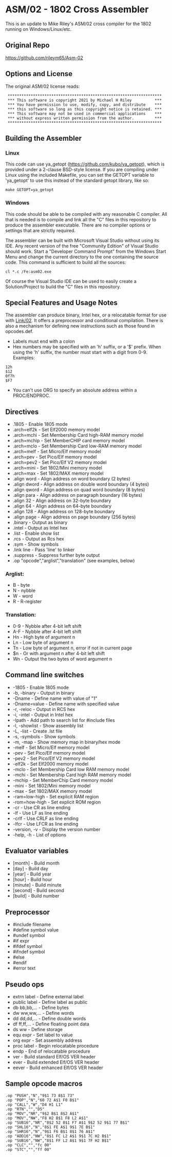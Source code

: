 
# ASM/02 - 1802 Cross Assembler

This is an update to Mike Riley's ASM/02 cross compiler for the 1802 running on Windows/Linux/etc.

## Original Repo
https://github.com/rileym65/Asm-02

## Options and License

The original ASM/02 license reads:
```
 *******************************************************************
 *** This software is copyright 2021 by Michael H Riley          ***
 *** You have permission to use, modify, copy, and distribute    ***
 *** this software so long as this copyright notice is retained. ***
 *** This software may not be used in commercial applications    ***
 *** without express written permission from the author.         ***
 *******************************************************************
```

## Building the Assembler

### Linux

This code can use ya_getopt (https://github.com/kubo/ya_getopt), which is provided under a 2-clause BSD-style license.
If you are compiling under Linux using the included Makefile, you can set the GETOPT variable to 'ya_getopt' to use this instead of the standard getopt library, like so:

```shell
make GETOPT=ya_getopt
```

### Windows

This code should be able to be compiled with any reasonable C compiler.
All that is needed is to compile and link all the "C" files in this repository to produce the assembler executable.
There are no compiler options or settings that are strictly required.

The assembler can be built with Microsoft Visual Studio without using its IDE.
Any recent version of the free "Community Edition" of Visual Studio should work.
Start a "Developer Command Prompt" from the Windows Start Menu and change the current directory to the one containing the source code.
This command is sufficient to build all the sources:

```shell
cl *.c /Fe:asm02.exe
```

Of course the Visual Studio IDE can be used to easily create a Solution/Project to build the "C" files in this repository.

## Special Features and Usage Notes
The assembler can produce binary, Intel hex, or a relocatable format for use with [Link/02](https://github.com/arhefner/Link-02).
It offers a preprocessor and conditional compilation. There is also a mechanism for defining new instructions
such as those found in opcodes.def.

* Labels must end with a colon
* Hex numbers may be specified with an 'h' suffix, or a '$' prefix. When using the 'h' suffix, the number must start with a digit from 0-9.  
Examples:
```
12h
$12
0f7h
$F7
```
* You can't use ORG to specify an absolute address within a PROC/ENDPROC.

## Directives

* .1805        - Enable 1805 mode
* .arch=elf2k  - Set Elf2000 memory model
* .arch=mchi   - Set Membership Card high-RAM memory model
* .arch=mchip  - Set MemberCHIP card memory model
* .arch=mclo   - Set Membership Card low-RAM memory model
* .arch=melf   - Set Micro/Elf memory model
* .arch=pev    - Set Pico/Elf memory model
* .arch=pev2   - Set Pico/Elf V2 memory model
* .arch=mini   - Set 1802/Mini memory model
* .arch=max    - Set 1802/MAX memory model
* .align word  - Align address on word boundary (2 bytes)
* .align dword - Align address on double word boundary (4 bytes)
* .align qword - Align address on quad word boundary (8 bytes)
* .align para  - Align address on paragraph boundary (16 bytes)
* .align 32    - Align address on 32-byte boundary
* .align 64    - Align address on 64-byte boundary
* .align 128   - Align address on 128-byte boundary
* .align page  - Align address on page boundary (256 bytes)
* .binary      - Output as binary
* .intel       - Output as Intel hex
* .list        - Enable show list
* .rcs         - Output as Rcs hex
* .sym         - Show symbols
* .link line   - Pass 'line' to linker
* .suppress    - Suppress further byte output
* .op "opcode","arglist","translation" (see examples, below)

### Arglist:

*  B - byte
*  N - nybble
*  W - word
*  R - R-register

### Translation:
*  0-9 - Nybble after 4-bit left shift
*  A-F - Nybble after 4-bit left shift
*  Hn  - High byte of argument n
*  Ln  - Low byte of argument n
*  Tn  - Low byte of argument n, error if not in current page
*  $n  - Or with argument n after 4-bit left shift
*  Wn  - Output the two bytes of word argument n

## Command line switches
* -1805         - Enable 1805 mode
* -b, -binary   - Output in binary
* -Dname        - Define name with value of "1"
* -Dname=value  - Define name with specified value
* -r, -reloc    - Output in RCS hex
* -i, -intel    - Output in Intel hex
* -Ipath        - Add path to search list for #include files
* -l, -showlist - Show assembly list
* -L, -list     - Create .lst file
* -s, -symbols  - Show symbols
* -m, -map      - Show memory map in binary/hex mode
* -melf         - Set Micro/Elf memory model
* -pev          - Set Pico/Elf memory model
* -pev2         - Set Pico/Elf V2 memory model
* -elf2k        - Set Elf2000 memory model
* -mclo         - Set Membership Card low RAM memory model
* -mchi         - Set Membership Card high RAM memory model
* -mchip        - Set MemberChip Card memory model
* -mini         - Set 1802/Mini memory model
* -max          - Set 1802/MAX memory model
* -ram=low-high - Set explicit RAM region
* -rom=how-high - Set explicit ROM region
* -cr           - Use CR as line ending
* -lf           - Use LF as line ending
* -crlf         - Use CRLF as line ending
* -lfcr         - Use LFCR as line ending
* -version, -v  - Display the version number
* -help, -h     - List of options

## Evaluator variables
* [month]         - Build month
* [day]           - Build day
* [year]          - Build year
* [hour]          - Build hour
* [minute]        - Build minute
* [second]        - Build second
* [build]         - Build number

## Preprocessor
* #include filename
* #define symbol value
* #undef symbol
* #if expr
* #ifdef symbol
* #ifndef symbol
* #else
* #endif
* #error text

## Pseudo ops
* extrn label   - Define external label
* public label  - Define label as public
* db  bb,bb,... - Define bytes
* dw  ww,ww,... - Define words
* dd  dd,dd,... - Define double words
* df  ff,ff,... - Define floating point data
* ds  ww        - Define storage
* equ expr      - Set label to value
* org expr      - Set assembly address
* proc label    - Begin relocatable procedure
* endp          - End of relocatable procedure
* ver           - Build standard Elf/OS VER header
* ever          - Build extended Elf/OS VER header
* eever         - Build enhanced Elf/OS VER header
  
## Sample opcode macros
```
.op "PUSH","N","9$1 73 8$1 73"
.op "POP","N","60 72 A$1 F0 B$1"
.op "CALL","W","D4 H1 L1"
.op "RTN","","D5"
.op "MOV","NR","9$2 B$1 8$2 A$1"
.op "MOV","NW","F8 H2 B$1 F8 L2 A$1"
.op "SUB16","NR","8$2 52 8$1 F7 A$1 9$2 52 9$1 77 B$1"
.op "SHL16","N","8$1 FE A$1 9$1 7E B$1"
.op "SHR16","N","9$1 F6 B$1 8$1 76 A$1"
.op "ADD16","NW","8$1 FC L2 A$1 9$1 7C H2 B$1"
.op "SUB16","NW","8$1 FF L2 A$1 9$1 7F H2 B$1"
.op "CLC","","fc 00"
.op "STC","","ff 00"
```
